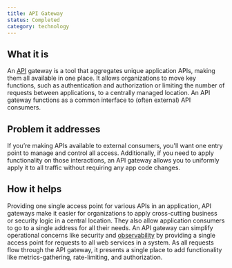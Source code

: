 ```yaml
---
title: API Gateway
status: Completed
category: technology
---
```


## What it is
An [API](https://github.com/cncf/glossary/blob/main/content/en/application_programming_interface.md) gateway is a tool that aggregates unique application APIs, making them all available in one place. It allows organizations to move key functions, such as authentication and authorization or limiting the number of requests between applications, to a centrally managed location. An API gateway functions as a common interface to (often external) API consumers. 

## Problem it addresses
If you’re making APIs available to external consumers, you'll want one entry point to manage and control all access. Additionally, if you need to apply functionality on those interactions, an API gateway allows you to uniformly apply it to all traffic without requiring any app code changes.

## How it helps
Providing one single access point for various APIs in an application, API gateways make it easier for organizations to apply cross-cutting business or security logic in a central location. They also allow application consumers to go to a single address for all their needs. An API gateway can simplify operational concerns like security and [observability](https://github.com/cncf/glossary/blob/main/content/en/observability.md) by providing a single access point for requests to all web services in a system. As all requests flow through the API gateway, it presents a single place to add functionality like metrics-gathering, rate-limiting, and authorization.



